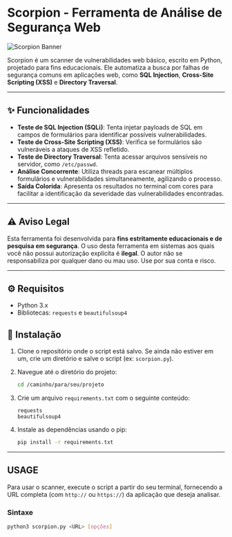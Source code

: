 # Scorpion - Ferramenta de Análise de Segurança Web

![Scorpion Banner](https://i.imgur.com/8Yg0Vq8.png)

Scorpion é um scanner de vulnerabilidades web básico, escrito em Python, projetado para fins educacionais. Ele automatiza a busca por falhas de segurança comuns em aplicações web, como **SQL Injection**, **Cross-Site Scripting (XSS)** e **Directory Traversal**.

---

## ✨ Funcionalidades

-   **Teste de SQL Injection (SQLi)**: Tenta injetar payloads de SQL em campos de formulários para identificar possíveis vulnerabilidades.
-   **Teste de Cross-Site Scripting (XSS)**: Verifica se formulários são vulneráveis a ataques de XSS refletido.
-   **Teste de Directory Traversal**: Tenta acessar arquivos sensíveis no servidor, como `/etc/passwd`.
-   **Análise Concorrente**: Utiliza threads para escanear múltiplos formulários e vulnerabilidades simultaneamente, agilizando o processo.
-   **Saída Colorida**: Apresenta os resultados no terminal com cores para facilitar a identificação da severidade das vulnerabilidades encontradas.

---

## ⚠️ Aviso Legal

Esta ferramenta foi desenvolvida para **fins estritamente educacionais e de pesquisa em segurança**. O uso desta ferramenta em sistemas aos quais você não possui autorização explícita é **ilegal**. O autor não se responsabiliza por qualquer dano ou mau uso. Use por sua conta e risco.

---

## ⚙️ Requisitos

-   Python 3.x
-   Bibliotecas: `requests` e `beautifulsoup4`

## 🚀 Instalação

1.  Clone o repositório onde o script está salvo. Se ainda não estiver em um, crie um diretório e salve o script (ex: `scorpion.py`).

2.  Navegue até o diretório do projeto:
    ```bash
    cd /caminho/para/seu/projeto
    ```

3.  Crie um arquivo `requirements.txt` com o seguinte conteúdo:
    ```
    requests
    beautifulsoup4
    ```

4.  Instale as dependências usando o pip:
    ```bash
    pip install -r requirements.txt
    ```

---

## USAGE

Para usar o scanner, execute o script a partir do seu terminal, fornecendo a URL completa (com `http://` ou `https://`) da aplicação que deseja analisar.

### Sintaxe

```bash
python3 scorpion.py <URL> [opções]